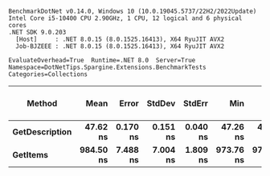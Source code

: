 ```

BenchmarkDotNet v0.14.0, Windows 10 (10.0.19045.5737/22H2/2022Update)
Intel Core i5-10400 CPU 2.90GHz, 1 CPU, 12 logical and 6 physical cores
.NET SDK 9.0.203
  [Host]     : .NET 8.0.15 (8.0.1525.16413), X64 RyuJIT AVX2
  Job-BJZEEE : .NET 8.0.15 (8.0.1525.16413), X64 RyuJIT AVX2

EvaluateOverhead=True  Runtime=.NET 8.0  Server=True  
Namespace=DotNetTips.Spargine.Extensions.BenchmarkTests  Categories=Collections  

```
| Method         | Mean      | Error    | StdDev   | StdErr   | Min       | Q1        | Median    | Q3        | Max       | Op/s         | CI99.9% Margin | Iterations | Kurtosis | MValue | Skewness | Rank | LogicalGroup | Baseline | Code Size | Exceptions | Completed Work Items | Lock Contentions | Gen0   | Allocated |
|--------------- |----------:|---------:|---------:|---------:|----------:|----------:|----------:|----------:|----------:|-------------:|---------------:|-----------:|---------:|-------:|---------:|-----:|------------- |--------- |----------:|-----------:|---------------------:|-----------------:|-------:|----------:|
| **GetDescription** |  **47.62 ns** | **0.170 ns** | **0.151 ns** | **0.040 ns** |  **47.26 ns** |  **47.57 ns** |  **47.66 ns** |  **47.69 ns** |  **47.82 ns** | **20,998,651.6** |       **6.980 ns** |      **14.00** |    **3.143** |  **2.000** |  **-0.9017** |    **1** | *****            | **No**       |     **750 B** |          **-** |                    **-** |                **-** | **0.0002** |      **24 B** |
| **GetItems**       | **984.50 ns** | **7.488 ns** | **7.004 ns** | **1.809 ns** | **973.76 ns** | **979.64 ns** | **984.83 ns** | **988.66 ns** | **996.89 ns** |  **1,015,745.9** |       **6.596 ns** |      **15.00** |    **1.784** |  **2.000** |   **0.0650** |    **2** | *****            | **No**       |        **NA** |          **-** |                    **-** |                **-** | **0.0095** |     **896 B** |
